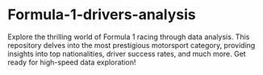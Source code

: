 # Formula-1-drivers-analysis
Explore the thrilling world of Formula 1 racing through data analysis. This repository delves into the most prestigious motorsport category, providing insights into top nationalities, driver success rates, and much more. Get ready for high-speed data exploration!
